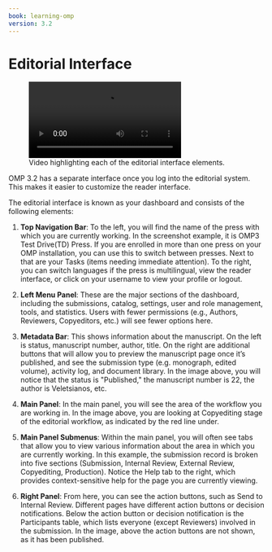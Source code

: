 ```yaml
---
book: learning-omp
version: 3.2
---
```

# Editorial Interface

<figure class="video_container">
  <video controls="true" allowfullscreen="true">
    <source src="./assets/learning-omp3.2-dashboard.mp4" type="video/mp4">
  </video>
  <figcaption>Video highlighting each of the editorial interface elements.</figcaption>
</figure>

OMP 3.2 has a separate interface once you log into the editorial system. This makes it easier to customize the reader interface.

The editorial interface is known as your dashboard and consists of the following elements:

1. __Top Navigation Bar__: To the left, you will find the name of the press with which you are currently working. In the screenshot example, it is OMP3 Test Drive(TD) Press. If you are enrolled in more than one press on your OMP installation, you can use this to switch between presses. Next to that are your Tasks (items needing immediate attention). To the right, you can switch languages if the press is multilingual, view the reader interface, or click on your username to view your profile or logout.

2. __Left Menu Panel__: These are the major sections of the dashboard, including the submissions, catalog, settings, user and role management, tools, and statistics. Users with fewer permissions (e.g., Authors, Reviewers, Copyeditors, etc.) will see fewer options here.

3. __Metadata Bar__: This shows information about the manuscript. On the left is status, manuscript number, author, title. On the right are additional buttons that will allow you to preview the manuscript page once it’s published, and see the submission type (e.g. monograph, edited volume), activity log, and document library. In the image above, you will notice that the status is "Published," the manuscript number is 22, the author is Veletsianos, etc.

4. __Main Panel__: In the main panel, you will see the area of the workflow you are working in. In the image above, you are looking at Copyediting stage of the editorial workflow, as indicated by the red line under.

5. __Main Panel Submenus__: Within the main panel, you will often see tabs that allow you to view various information about the area in which you are currently working. In this example, the submission record is broken into five sections (Submission, Internal Review, External Review, Copyediting, Production). Notice the Help tab to the right, which provides context-sensitive help for the page you are currently viewing.

6. __Right Panel__: From here, you can see the action buttons, such as Send to Internal Review. Different pages have different action buttons or decision notifications. Below the action button or decision notification is the Participants table, which lists everyone (except Reviewers) involved in the submission. In the image, above the action buttons are not shown, as it has been published.
